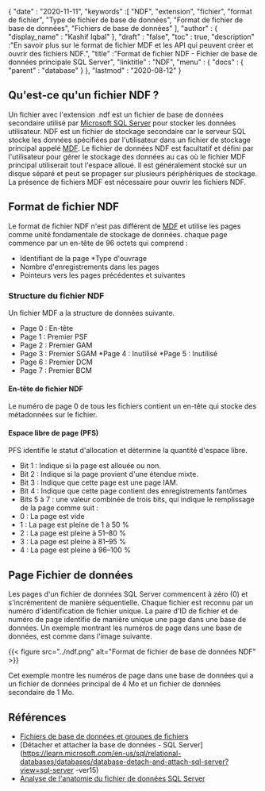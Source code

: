 {
  "date" : "2020-11-11",
  "keywords" :[ "NDF", "extension", "fichier", "format de fichier", "Type de fichier de base de données", "Format de fichier de base de données", "Fichiers de base de données" ],
  "author" : {
    "display_name" : "Kashif Iqbal"
},
  "draft" : "false",
  "toc" : true,
  "description" :"En savoir plus sur le format de fichier MDF et les API qui peuvent créer et ouvrir des fichiers NDF.",
  "title" :"Format de fichier NDF - Fichier de base de données principale SQL Server",
  "linktitle" : "NDF",
  "menu" : {
    "docs" : {
      "parent" : "database"
}
},
  "lastmod" : "2020-08-12"
}

## Qu'est-ce qu'un fichier NDF ?

Un fichier avec l'extension .ndf est un fichier de base de données secondaire utilisé par [Microsoft SQL Server](https://en.wikipedia.org/wiki/Microsoft_SQL_Server) pour stocker les données utilisateur. NDF est un fichier de stockage secondaire car le serveur SQL stocke les données spécifiées par l'utilisateur dans un fichier de stockage principal appelé [MDF](/fr/database/mdf/). Le fichier de données NDF est facultatif et défini par l'utilisateur pour gérer le stockage des données au cas où le fichier MDF principal utiliserait tout l'espace alloué. Il est généralement stocké sur un disque séparé et peut se propager sur plusieurs périphériques de stockage. La présence de fichiers MDF est nécessaire pour ouvrir les fichiers NDF.

## Format de fichier NDF

Le format de fichier NDF n'est pas différent de [MDF](/fr/database/mdf/) et utilise les pages comme unité fondamentale de stockage de données. chaque page commence par un en-tête de 96 octets qui comprend :

* Identifiant de la page
*Type d'ouvrage
* Nombre d'enregistrements dans les pages
* Pointeurs vers les pages précédentes et suivantes

### Structure du fichier NDF

Un fichier MDF a la structure de données suivante.

* Page 0 : En-tête
* Page 1 : Premier PSF
* Page 2 : Premier GAM
* Page 3 : Premier SGAM
*Page 4 : Inutilisé
*Page 5 : Inutilisé
* Page 6 : Premier DCM
* Page 7 : Premier BCM

#### En-tête de fichier NDF

Le numéro de page 0 de tous les fichiers contient un en-tête qui stocke des métadonnées sur le fichier.

#### Espace libre de page (PFS)
PFS identifie le statut d'allocation et détermine la quantité d'espace libre.

* Bit 1 : Indique si la page est allouée ou non.
* Bit 2 : Indique si la page provient d'une étendue mixte.
* Bit 3 : Indique que cette page est une page IAM.
* Bit 4 : Indique que cette page contient des enregistrements fantômes
* Bits 5 à 7 : une valeur combinée de trois bits, qui indique le remplissage de la page comme suit :
* 0 : La page est vide
* 1 : La page est pleine de 1 à 50 %
* 2 : La page est pleine à 51–80 %
* 3 : La page est pleine à 81–95 %
* 4 : La page est pleine à 96–100 %

## Page Fichier de données

Les pages d'un fichier de données SQL Server commencent à zéro (0) et s'incrémentent de manière séquentielle. Chaque fichier est reconnu par un numéro d'identification de fichier unique. La paire d'ID de fichier et de numéro de page identifie de manière unique une page dans une base de données. Un exemple montrant les numéros de page dans une base de données, est comme dans l'image suivante.

{{< figure src="../ndf.png" alt="Format de fichier de base de données NDF" >}}

Cet exemple montre les numéros de page dans une base de données qui a un fichier de données principal de 4 Mo et un fichier de données secondaire de 1 Mo.

## Références

* [Fichiers de base de données et groupes de fichiers](https://learn.microsoft.com/en-us/sql/relational-databases/databases/database-files-and-filegroups?view=sql-server-ver16)
* [Détacher et attacher la base de données - SQL Server](https://learn.microsoft.com/en-us/sql/relational-databases/databases/database-detach-and-attach-sql-server?view=sql-server -ver15)
* [Analyse de l'anatomie du fichier de données SQL Server](https://blog.pythian.com/analyzing-sql-server-data-file-anatomy/)

